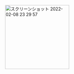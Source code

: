 <img width="209" alt="スクリーンショット 2022-02-08 23 29 57" src="https://user-images.githubusercontent.com/65499273/153007815-331129d6-d0f8-4748-80fb-48a85a112b9a.png">


